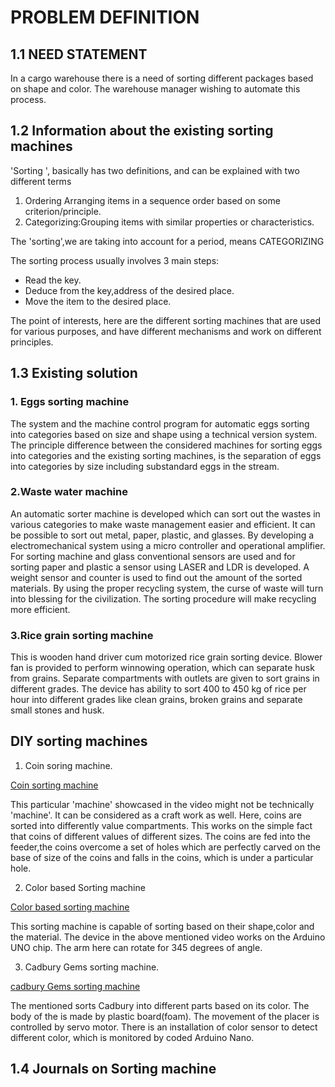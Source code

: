 # PROBLEM DEFINITION

## 1.1 NEED STATEMENT

In a cargo warehouse there is a need of sorting different packages based on shape and color. The warehouse manager wishing to automate this process.

## 1.2 Information about the existing sorting machines

'Sorting ', basically has two definitions, and can be explained with two different terms
1.   Ordering Arranging items in a sequence order based on some criterion/principle.
2.   Categorizing:Grouping items with similar properties or characteristics.

The 'sorting',we are taking into account for a period, means CATEGORIZING

The sorting process usually involves 3 main steps:

* Read the key.
* Deduce from the key,address of the desired place.
* Move the item to the desired place.

The point of interests, here are the different sorting machines that are used for various purposes, and have different mechanisms and work on different principles.

## 1.3 Existing solution

### 1. Eggs sorting machine

The system and the machine control program for automatic eggs sorting into categories based on size and shape using a technical version system. The principle difference between the considered machines for sorting eggs into categories and the existing sorting machines, is the separation of eggs into categories by size including substandard eggs in the stream.

### 2.Waste water machine

An automatic sorter machine is developed which can sort out the wastes in various categories to make waste management easier and efficient. It can be possible to sort out metal, paper, plastic, and glasses. By developing a electromechanical system using a micro controller and operational amplifier. For sorting machine and glass conventional sensors are used and for sorting paper and plastic a sensor using LASER and LDR is developed. A weight sensor and counter is used to find out the amount of the sorted materials. By using the proper recycling system, the curse of waste will turn into blessing for the civilization. The sorting procedure will make recycling more efficient.

### 3.Rice grain sorting machine

This is wooden hand driver cum motorized rice grain sorting device. Blower fan is provided to perform winnowing operation, which can separate husk from grains. Separate compartments with outlets are given to sort grains in different grades. The device has ability to sort 400 to 450 kg of rice per hour into different grades like clean grains, broken grains and separate small stones and husk.

## DIY sorting machines

1. Coin soring machine.

[Coin sorting machine](https://www.youtube.com/watch?v=8eXM93Wyrro)

This particular 'machine' showcased in the video might not be technically 'machine'. It can be considered as a craft work as well. Here, coins are sorted into differently value compartments. This works on the simple fact that coins of different values of different sizes. The coins are fed into the feeder,the coins overcome a set of holes which are perfectly carved on the base of size of the coins and falls in the coins, which is under a particular hole.

2. Color based Sorting machine

[Color based sorting machine ](https://www.youtube.com/watch?v=w8j7vk2K2L0&t=57s)

This sorting machine is capable of sorting based on their shape,color and the material. The device in the above mentioned video works on the Arduino UNO chip. The arm here can rotate for 345 degrees of angle.

3. Cadbury Gems sorting machine.

[cadbury Gems sorting machine](https://www.youtube.com/watch?v=4DbrWAGDADs)

The mentioned sorts Cadbury into different parts based on its color. The body of the is made by plastic board(foam). The movement of the placer is controlled by servo motor. There is an installation of color sensor to detect different color, which is monitored by coded Arduino Nano.

## 1.4 Journals on Sorting machine




